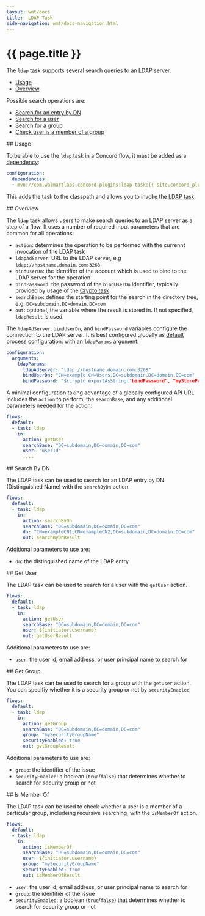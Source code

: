 ```yaml
---
layout: wmt/docs
title:  LDAP Task
side-navigation: wmt/docs-navigation.html
---
```


# {{ page.title }}

The `ldap` task supports several search queries to an LDAP server.

- [Usage](#usage)
- [Overview](#overview)

Possible search operations are: 

- [Search for an entry by DN](#search-by-dn)
- [Search for a user](#get-user)
- [Search for a group](#get-group)
- [Check user is a member of a group](#is-member-of)
  
<a name="usage"/>
## Usage

To be able to use the `ldap` task in a Concord flow, it must be added as a
[dependency](../processes-v1/configuration.html#dependencies):

```yaml
configuration:
  dependencies:
  - mvn://com.walmartlabs.concord.plugins:ldap-task:{{ site.concord_plugins_version }}
```

This adds the task to the classpath and allows you to invoke the
[LDAP task](#overview).

<a name="overview"/>
## Overview

The `ldap` task allows users to make search queries to an LDAP server as a step of
a flow. It uses a number of required input parameters that are common for all
operations:

- `action`: determines the operation to be performed with the currennt
  invocation of the LDAP task
- `ldapAdServer`: URL to the LDAP server, e.g `ldap://hostname.domain.com:3268`
- `bindUserDn`: the identifier of the account which is used to bind to the LDAP
  server for the operation
- `bindPassword`: the password of the `bindUserDn` identifier, typically
  provided by usage of the [Crypto task](./crypto.html)
- `searchBase`: defines the starting point for the search in the directory tree, e.g. `DC=subdomain,DC=domain,DC=com`
- `out`: optional, the variable where the result is stored in. If not specified,
  `ldapResult` is used.

The `ldapAdServer`, `bindUserDn`, and `bindPassword` variables configure the
connection to the LDAP server. It is best configured globally as
[default process configuration](../getting-started/configuration.html#default-process-variables):
with an `ldapParams` argument:

```yaml
configuration:
  arguments:
    ldapParams:
      ldapAdServer: "ldap://hostname.domain.com:3268"
      bindUserDn: "CN=example,CN=Users,DC=subdomain,DC=domain,DC=com"
      bindPassword: "${crypto.exportAsString("bindPassword", "myStorePassword")}"
```

A minimal configuration taking advantage of a globally configured API URL
includes the `action` to perform, the `searchBase`, and any additional
parameters needed for the action:

```yaml
flows:
  default:
  - task: ldap
    in:
      action: getUser
      searchBase: "DC=subdomain,DC=domain,DC=com"
      user: "userId"
      ....
```

<a name="searchByDn"/>
## Search By DN

The LDAP task can be used to search for an LDAP entry by DN (Distinguished Name)
with the `searchByDn` action.

```yaml
flows:
  default:
  - task: ldap
    in:
      action: searchByDn
      searchBase: "DC=subdomain,DC=domain,DC=com"
      dn: "CN=exampleCN1,CN=exampleCN2,DC=subdomain,DC=domain,DC=com"
      out: searchByDnResult
```

Additional parameters to use are:

- `dn`: the distinguished name of the LDAP entry

<a name="getUser"/>
## Get User

The LDAP task can be used to search for a user with the `getUser` action.

```yaml
flows:
  default:
  - task: ldap
    in:
      action: getUser
      searchBase: "DC=subdomain,DC=domain,DC=com"
      user: ${initiator.username}
      out: getUserResult
```

Additional parameters to use are:

- `user`: the user id, email address, or user principal name to search for

<a name="getGroup"/>
## Get Group

The LDAP task can be used to search for a group with the `getUser` action. You
can specifiy whether it is a security group or not by `securityEnabled`

```yaml
flows:
  default:
  - task: ldap
    in:
      action: getGroup
      searchBase: "DC=subdomain,DC=domain,DC=com"
      group: "mySecurityGroupName"
      securityEnabled: true
      out: getGroupResult
```

Additional parameters to use are:

- `group`: the identifier of the issue
- `securityEnabled`: a boolean (`true`/`false`) that determines whether to
  search for security group or not

<a name="isMemberOf"/>
## Is Member Of

The LDAP task can be used to check whether a user is a member of a particular
group, includeing recursive searching, with the `isMemberOf` action.

```yaml
flows:
  default:
  - task: ldap
    in:
      action: isMemberOf
      searchBase: "DC=subdomain,DC=domain,DC=com"
      user: ${initiator.username}
      group: "mySecurityGroupName"
      securityEnabled: true
      out: isMemberOfResult
```

- `user`: the user id, email address, or user principal name to search for
- `group`: the identifier of the issue
- `securityEnabled`: a boolean (`true`/`false`) that determines whether to
  search for security group or not
